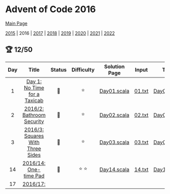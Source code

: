 

# Advent of Code 2016

[Main Page](https://adventofcode.com/2016)

[2015](/src/main/scala/advent_of_scala/2015/README.md) | 2016 | [2017](/src/main/scala/advent_of_scala/2017/README.md) | [2018](/src/main/scala/advent_of_scala/2018/README.md) | [2019](/src/main/scala/advent_of_scala/2019/README.md) | [2020](/src/main/scala/advent_of_scala/2020/README.md) | [2021](/src/main/scala/advent_of_scala/2021/README.md) | [2022](/src/main/scala/advent_of_scala/2022/README.md)

## :trophy: 12/50


| Day | Title | Status | Difficulty | Solution Page | Input | Test Page | Answer | Tags | 
| :---: | :------: | :---: | :---: | :---: | :---: | :---: | :---: | :---: |
| 1 | [Day 1: No Time for a Taxicab](https://adventofcode.com/2016/day/1) | :1st_place_medal: | :star:  | [Day01.scala](/src/main/scala/advent_of_scala/2016/Day01.scala) | [01.txt](/src/main/resources/inputs/2016/01.txt) | [Day01Suite.scala](/src/test/scala/advent_of_scala/2016/Day01Suite.scala) | (253, 126) | grid,navigation |
| 2 | [2016/2: Bathroom Security](https://adventofcode.com/2016/day/2) | :1st_place_medal: | :star:  | [Day02.scala](/src/main/scala/advent_of_scala/2016/Day02.scala) | [02.txt](/src/main/resources/inputs/2016/02.txt) | [Day02Suite.scala](/src/test/scala/advent_of_scala/2016/Day02Suite.scala) | ("76792", "A7AC3") | walk2D,string-result |
| 3 | [2016/3: Squares With Three Sides](https://adventofcode.com/2016/day/3) | :1st_place_medal: | :star:  | [Day03.scala](/src/main/scala/advent_of_scala/2016/Day03.scala) | [03.txt](/src/main/resources/inputs/2016/03.txt) | [Day03Suite.scala](/src/test/scala/advent_of_scala/2016/Day03Suite.scala) | (993, 1849) | geometry,transpose |
| 14 | [2016/14: One-time Pad](https://adventofcode.com/2016/day/14) | :1st_place_medal: | :star: :star:  | [Day14.scala](/src/main/scala/advent_of_scala/2016/Day14.scala) | [14.txt](/src/main/resources/inputs/2016/14.txt) | [Day14Suite.scala](/src/test/scala/advent_of_scala/2016/Day14Suite.scala) | (15_168, 20_864) | md5,digest,very-slow,inline-input |
| 17 | [2016/17: <TITLE>](https://adventofcode.com/2016/day/17) | :1st_place_medal: | :star: :star:  | [Day17.scala](/src/main/scala/advent_of_scala/2016/Day17.scala) | [17.txt](/src/main/resources/inputs/2016/17.txt) | [Day17Suite.scala](/src/test/scala/advent_of_scala/2016/Day17Suite.scala) | ("DURLDRRDRD", 650) | dfs,md5,inline-input,assymmetric-result |
| 19 | [2016/19: An Elephant Named Joseph](https://adventofcode.com/2016/day/19) | :1st_place_medal: | :star: :star: :star:  | [Day19.scala](/src/main/scala/advent_of_scala/2016/Day19.scala) | [19.txt](/src/main/resources/inputs/2016/19.txt) | [Day19Suite.scala](/src/test/scala/advent_of_scala/2016/Day19Suite.scala) | (1_842_613, 1_424_135) | bitwise,linked-list,mutable |

